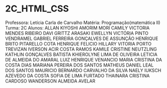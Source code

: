 # 2C_HTML_CSS

Professora: Letícia Carla de Carvalho
Matéria: Programação(matemática II)
Turma: 2C
Alunos:
ALLAN KIYOSHI AMORIM MORI
CAMILY VICTORIA MENDES RIBEIRO
DAVI GRITTZ ARASAKI
EWELLYN VICTÓRIA PINTO VENDRAMEL
GABRIEL FERREIRA GONÇALVES DE ASSUNÇÃO
HENRIQUE BRITO PITARELLO COTA
HENRIQUE FELICIO
HILLARY VITORIA PORTO TREVIZAN
IVERSON ACIR COSTA RAMOS
KAMILE CRISTINE NEUTZLING
KATHLIN GONÇALVES BATISTA
KHIEROLYNE LIMA DE OLIVEIRA
LETICIA DE ALMEIDA DO AMARAL
LUIZ HENRIQUE VENANCIO
MARIA CRISTINA DA COSTA DIAS
MARIANA PEREIRA DOS SANTOS
MATHEUS DANIEL LEAL DOS SANTOS
MAURICIO BERNARDO CARVALHO DA SILVA
NAELY IUKSCH AZEVEDO DA COSTA
SOFIA DE LIMA FURTADO
THAINARA CRISTINA CARDOSO
WANDERSON ALMEIDA AVELAR
